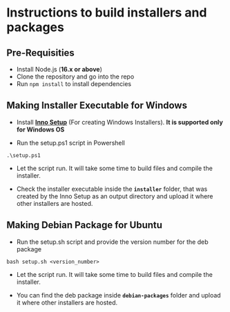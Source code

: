 # Instructions to build installers and packages

## Pre-Requisities
- Install Node.js (**16.x or above**)
- Clone the repository and go into the repo
- Run `npm install` to install dependencies

## Making Installer Executable for Windows
- Install [**Inno Setup**](https://jrsoftware.org/isdl.php) (For creating Windows Installers). **It is supported only for Windows OS**

- Run the setup.ps1 script in Powershell

```
.\setup.ps1
```
- Let the script run. It will take some time to build files and compile the installer.

- Check the installer executable inside the **`installer`** folder, that was created by the Inno Setup as an output directory and upload it where other installers are hosted.

## Making Debian Package for Ubuntu
- Run the setup.sh script and provide the version number for the deb package

```
bash setup.sh <version_number>
```
- Let the script run. It will take some time to build files and compile the installer.

- You can find the deb package inside **`debian-packages`** folder and upload it where other installers are hosted.